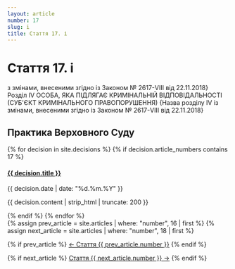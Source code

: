```yaml
---
layout: article
number: 17
slug: i
title: Стаття 17. і
---
```


# Стаття 17. і

з змінами, внесеними згідно із Законом № 2617-VIII від 22.11.2018} Розділ IV ОСОБА, ЯКА ПІДЛЯГАЄ КРИМІНАЛЬНІЙ ВІДПОВІДАЛЬНОСТІ (СУБ'ЄКТ КРИМІНАЛЬНОГО ПРАВОПОРУШЕННЯ) {Назва розділу IV із змінами, внесеними згідно із Законом № 2617-VIII від 22.11.2018}

## Практика Верховного Суду

<div class="decisions-container">
{% for decision in site.decisions %}
  {% if decision.article_numbers contains 17 %}
    <div class="decision-item">
      <h4><a href="{{ decision.url }}">{{ decision.title }}</a></h4>
      <p class="decision-date">{{ decision.date | date: "%d.%m.%Y" }}</p>
      <p class="decision-excerpt">{{ decision.content | strip_html | truncate: 200 }}</p>
    </div>
  {% endif %}
{% endfor %}
</div>

<div class="article-navigation">
  {% assign prev_article = site.articles | where: "number", 16 | first %}
  {% assign next_article = site.articles | where: "number", 18 | first %}
  
  {% if prev_article %}
    <a href="{{ prev_article.url }}" class="prev-article">← Стаття {{ prev_article.number }}</a>
  {% endif %}
  
  {% if next_article %}
    <a href="{{ next_article.url }}" class="next-article">Стаття {{ next_article.number }} →</a>
  {% endif %}
</div>
